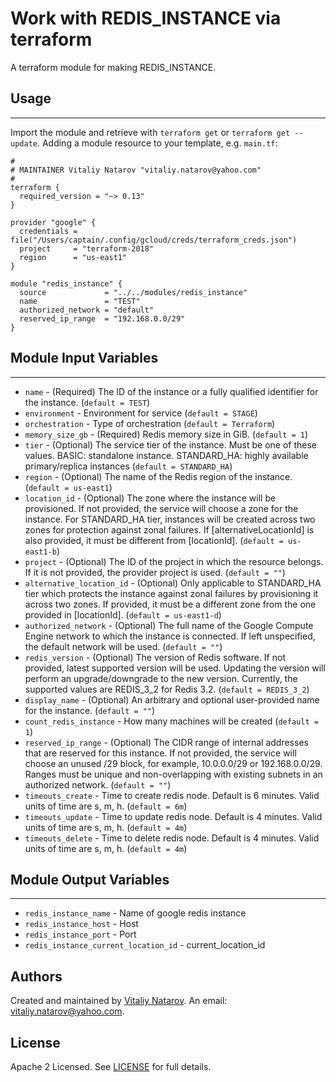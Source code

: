 # Work with REDIS_INSTANCE via terraform

A terraform module for making REDIS_INSTANCE.


## Usage
----------------------
Import the module and retrieve with ```terraform get``` or ```terraform get --update```. Adding a module resource to your template, e.g. `main.tf`:

```
#
# MAINTAINER Vitaliy Natarov "vitaliy.natarov@yahoo.com"
#
terraform {
  required_version = "~> 0.13"
}

provider "google" {
  credentials = file("/Users/captain/.config/gcloud/creds/terraform_creds.json")
  project     = "terraform-2018"
  region      = "us-east1"
}

module "redis_instance" {
  source             = "../../modules/redis_instance"
  name               = "TEST"
  authorized_network = "default"
  reserved_ip_range  = "192.168.0.0/29"
}

```

## Module Input Variables
----------------------
- `name` - (Required) The ID of the instance or a fully qualified identifier for the instance. (`default = TEST`)
- `environment` - Environment for service (`default = STAGE`)
- `orchestration` - Type of orchestration (`default = Terraform`)
- `memory_size_gb` - (Required) Redis memory size in GiB. (`default = 1`)
- `tier` - (Optional) The service tier of the instance. Must be one of these values. BASIC: standalone instance. STANDARD_HA: highly available primary/replica instances (`default = STANDARD_HA`)
- `region` - (Optional) The name of the Redis region of the instance. (`default = us-east1`)
- `location_id` - (Optional) The zone where the instance will be provisioned. If not provided, the service will choose a zone for the instance. For STANDARD_HA tier, instances will be created across two zones for protection against zonal failures. If [alternativeLocationId] is also provided, it must be different from [locationId]. (`default = us-east1-b`)
- `project` - (Optional) The ID of the project in which the resource belongs. If it is not provided, the provider project is used. (`default = ""`)
- `alternative_location_id` - (Optional) Only applicable to STANDARD_HA tier which protects the instance against zonal failures by provisioning it across two zones. If provided, it must be a different zone from the one provided in [locationId]. (`default = us-east1-d`)
- `authorized_network` - (Optional) The full name of the Google Compute Engine network to which the instance is connected. If left unspecified, the default network will be used. (`default = ""`)
- `redis_version` - (Optional) The version of Redis software. If not provided, latest supported version will be used. Updating the version will perform an upgrade/downgrade to the new version. Currently, the supported values are REDIS_3_2 for Redis 3.2. (`default = REDIS_3_2`)
- `display_name` - (Optional) An arbitrary and optional user-provided name for the instance. (`default = ""`)
- `count_redis_instance` - How many machines will be created (`default = 1`)
- `reserved_ip_range` - (Optional) The CIDR range of internal addresses that are reserved for this instance. If not provided, the service will choose an unused /29 block, for example, 10.0.0.0/29 or 192.168.0.0/29. Ranges must be unique and non-overlapping with existing subnets in an authorized network. (`default = ""`)
- `timeouts_create` - Time to create redis node. Default is 6 minutes. Valid units of time are s, m, h. (`default = 6m`)
- `timeouts_update` - Time to update redis node. Default is 4 minutes. Valid units of time are s, m, h. (`default = 4m`)
- `timeouts_delete` - Time to delete redis node. Default is 4 minutes. Valid units of time are s, m, h. (`default = 4m`)

## Module Output Variables
----------------------
- `redis_instance_name` - Name of google redis instance
- `redis_instance_host` - Host
- `redis_instance_port` - Port
- `redis_instance_current_location_id` - current_location_id


## Authors

Created and maintained by [Vitaliy Natarov](https://github.com/SebastianUA). An email: [vitaliy.natarov@yahoo.com](vitaliy.natarov@yahoo.com).

## License

Apache 2 Licensed. See [LICENSE](https://github.com/SebastianUA/terraform/blob/master/LICENSE) for full details.
